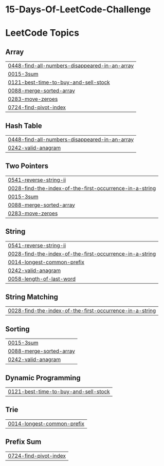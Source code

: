 ﻿# 15-Days-Of-LeetCode-Challenge

<!---LeetCode Topics Start-->
# LeetCode Topics
## Array
|  |
| ------- |
| [0448-find-all-numbers-disappeared-in-an-array](https://github.com/ahmadmustafa02/15-Days-Of-LeetCode-Challenge/tree/master/0448-find-all-numbers-disappeared-in-an-array) |
| [0015-3sum](https://github.com/ahmadmustafa02/15-Days-Of-LeetCode-Challenge/tree/master/0015-3sum) |
| [0121-best-time-to-buy-and-sell-stock](https://github.com/ahmadmustafa02/15-Days-Of-LeetCode-Challenge/tree/master/0121-best-time-to-buy-and-sell-stock) |
| [0088-merge-sorted-array](https://github.com/ahmadmustafa02/15-Days-Of-LeetCode-Challenge/tree/master/0088-merge-sorted-array) |
| [0283-move-zeroes](https://github.com/ahmadmustafa02/15-Days-Of-LeetCode-Challenge/tree/master/0283-move-zeroes) |
| [0724-find-pivot-index](https://github.com/ahmadmustafa02/15-Days-Of-LeetCode-Challenge/tree/master/0724-find-pivot-index) |
## Hash Table
|  |
| ------- |
| [0448-find-all-numbers-disappeared-in-an-array](https://github.com/ahmadmustafa02/15-Days-Of-LeetCode-Challenge/tree/master/0448-find-all-numbers-disappeared-in-an-array) |
| [0242-valid-anagram](https://github.com/ahmadmustafa02/15-Days-Of-LeetCode-Challenge/tree/master/0242-valid-anagram) |
## Two Pointers
|  |
| ------- |
| [0541-reverse-string-ii](https://github.com/ahmadmustafa02/15-Days-Of-LeetCode-Challenge/tree/master/0541-reverse-string-ii) |
| [0028-find-the-index-of-the-first-occurrence-in-a-string](https://github.com/ahmadmustafa02/15-Days-Of-LeetCode-Challenge/tree/master/0028-find-the-index-of-the-first-occurrence-in-a-string) |
| [0015-3sum](https://github.com/ahmadmustafa02/15-Days-Of-LeetCode-Challenge/tree/master/0015-3sum) |
| [0088-merge-sorted-array](https://github.com/ahmadmustafa02/15-Days-Of-LeetCode-Challenge/tree/master/0088-merge-sorted-array) |
| [0283-move-zeroes](https://github.com/ahmadmustafa02/15-Days-Of-LeetCode-Challenge/tree/master/0283-move-zeroes) |
## String
|  |
| ------- |
| [0541-reverse-string-ii](https://github.com/ahmadmustafa02/15-Days-Of-LeetCode-Challenge/tree/master/0541-reverse-string-ii) |
| [0028-find-the-index-of-the-first-occurrence-in-a-string](https://github.com/ahmadmustafa02/15-Days-Of-LeetCode-Challenge/tree/master/0028-find-the-index-of-the-first-occurrence-in-a-string) |
| [0014-longest-common-prefix](https://github.com/ahmadmustafa02/15-Days-Of-LeetCode-Challenge/tree/master/0014-longest-common-prefix) |
| [0242-valid-anagram](https://github.com/ahmadmustafa02/15-Days-Of-LeetCode-Challenge/tree/master/0242-valid-anagram) |
| [0058-length-of-last-word](https://github.com/ahmadmustafa02/15-Days-Of-LeetCode-Challenge/tree/master/0058-length-of-last-word) |
## String Matching
|  |
| ------- |
| [0028-find-the-index-of-the-first-occurrence-in-a-string](https://github.com/ahmadmustafa02/15-Days-Of-LeetCode-Challenge/tree/master/0028-find-the-index-of-the-first-occurrence-in-a-string) |
## Sorting
|  |
| ------- |
| [0015-3sum](https://github.com/ahmadmustafa02/15-Days-Of-LeetCode-Challenge/tree/master/0015-3sum) |
| [0088-merge-sorted-array](https://github.com/ahmadmustafa02/15-Days-Of-LeetCode-Challenge/tree/master/0088-merge-sorted-array) |
| [0242-valid-anagram](https://github.com/ahmadmustafa02/15-Days-Of-LeetCode-Challenge/tree/master/0242-valid-anagram) |
## Dynamic Programming
|  |
| ------- |
| [0121-best-time-to-buy-and-sell-stock](https://github.com/ahmadmustafa02/15-Days-Of-LeetCode-Challenge/tree/master/0121-best-time-to-buy-and-sell-stock) |
## Trie
|  |
| ------- |
| [0014-longest-common-prefix](https://github.com/ahmadmustafa02/15-Days-Of-LeetCode-Challenge/tree/master/0014-longest-common-prefix) |
## Prefix Sum
|  |
| ------- |
| [0724-find-pivot-index](https://github.com/ahmadmustafa02/15-Days-Of-LeetCode-Challenge/tree/master/0724-find-pivot-index) |
<!---LeetCode Topics End-->